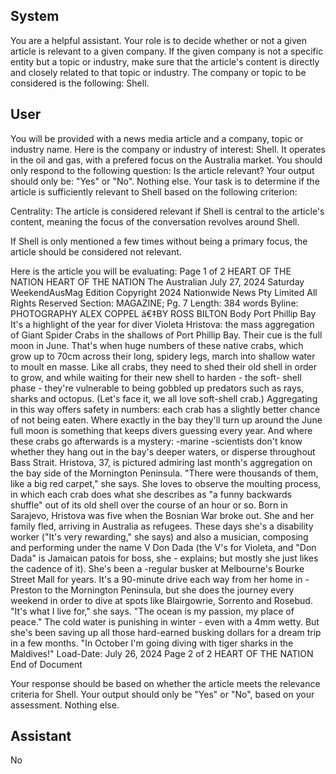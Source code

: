 ## System

You are a helpful assistant. Your role is to decide whether or not a given article is relevant to a given company. If the given company is not a specific entity but a topic or industry, make sure that the article's content is directly and closely related to that topic or industry. The company or topic to be considered is the following: Shell.

## User


You will be provided with a news media article and a company, topic or industry name. Here is the company or industry of interest: Shell. It operates in the oil and gas, with a prefered focus on the Australia market. You should only respond to the following question: Is the article relevant? Your output should only be: "Yes" or "No". Nothing else. Your task is to determine if the article is sufficiently relevant to Shell based on the following criterion:

Centrality: The article is considered relevant if Shell is central to the article's content, meaning the focus of the conversation revolves around Shell.

If Shell is only mentioned a few times without being a primary focus, the article should be considered not relevant.

Here is the article you will be evaluating: Page 1 of 2
HEART OF THE NATION
HEART OF THE NATION
The Australian
July 27, 2024 Saturday
WeekendAusMag Edition
Copyright 2024 Nationwide News Pty Limited All Rights Reserved
Section: MAGAZINE; Pg. 7
Length: 384 words
Byline: PHOTOGRAPHY ALEX COPPEL â€‡BY ROSS BILTON
Body
Port Phillip Bay It's a highlight of the year for diver Violeta Hristova: the mass aggregation of Giant Spider Crabs in 
the shallows of Port Phillip Bay. Their cue is the full moon in June. That's when huge numbers of these native 
crabs, which grow up to 70cm across their long, spidery legs, march into shallow water to moult en masse. Like all 
crabs, they need to shed their old shell in order to grow, and while waiting for their new shell to harden - the soft-
shell phase - they're vulnerable to being gobbled up predators such as rays, sharks and octopus. (Let's face it, we 
all love soft-shell crab.) Aggregating in this way offers safety in numbers: each crab has a slightly better chance of 
not being eaten.
Where exactly in the bay they'll turn up around the June full moon is something that keeps divers guessing every 
year. And where these crabs go afterwards is a mystery: -marine -scientists don't know whether they hang out in 
the bay's deeper waters, or disperse throughout Bass Strait.
Hristova, 37, is pictured admiring last month's aggregation on the bay side of the Mornington Peninsula. "There 
were thousands of them, like a big red carpet," she says. She loves to observe the moulting process, in which each 
crab does what she describes as "a funny backwards shuffle" out of its old shell over the course of an hour or so.
Born in Sarajevo, Hristova was five when the Bosnian War broke out. She and her family fled, arriving in Australia 
as refugees. These days she's a disability worker ("It's very rewarding," she says) and also a musician, composing 
and performing under the name V Don Dada (the V's for Violeta, and "Don Dada" is Jamaican patois for boss, she -
explains; but mostly she just likes the cadence of it). She's been a -regular busker at Melbourne's Bourke Street 
Mall for years. It's a 90-minute drive each way from her home in -Preston to the Mornington Peninsula, but she 
does the journey every weekend in order to dive at spots like Blairgowrie, Sorrento and Rosebud. "It's what I live 
for," she says. "The ocean is my passion, my place of peace." The cold water is punishing in winter - even with a 
4mm wetty. But she's been saving up all those hard-earned busking dollars for a dream trip in a few months. "In 
October I'm going diving with tiger sharks in the Maldives!"
Load-Date: July 26, 2024
Page 2 of 2
HEART OF THE NATION
End of Document

Your response should be based on whether the article meets the relevance criteria for Shell.
Your output should only be "Yes" or "No", based on your assessment. Nothing else.
            

## Assistant

No

